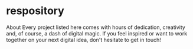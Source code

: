 # respository
About Every project listed here comes with hours of dedication, creativity and, of course, a dash of digital magic. If you feel inspired or want to work together on your next digital idea, don't hesitate to get in touch!
